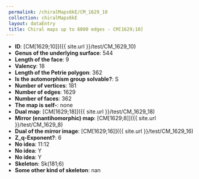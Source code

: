 ```yaml
--- 
 permalink: /chiralMaps6kE/CM_1629_10 
 collection: chiralMaps6kE
 layout: dataEntry
 title: Chiral maps up to 6000 edges - CM[1629;10]
---
```


- **ID**: [CM[1629;10]]({{ site.url }}/test/CM_1629_10)
- **Genus of the underlying surface**: 544
- **Length of the face**: 9
- **Valency**: 18
- **Length of the Petrie polygon**: 362
- **Is the automorphism group solvable?**: S
- **Number of vertices**: 181
- **Number of edges**: 1629
- **Number of faces**: 362
- **The map is self-**: none
- **Dual map**: [CM[1629;18]]({{ site.url }}/test/CM_1629_18)
- **Mirror (enantihomorphic) map**: [CM[1629;8]]({{ site.url }}/test/CM_1629_8)
- **Dual of the mirror image**: [CM[1629;16]]({{ site.url }}/test/CM_1629_16)
- **Z_q-Exponent?**: 6
- **No idea**:  11:12
- **No idea**: Y
- **No idea**: Y
- **Skeleton**: Sk(181;6)
- **Some other kind of skeleton**: nan
